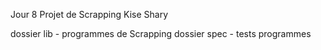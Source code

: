 Jour 8 Projet de Scrapping
Kise Shary

dossier lib - programmes de Scrapping
dossier spec - tests programmes
